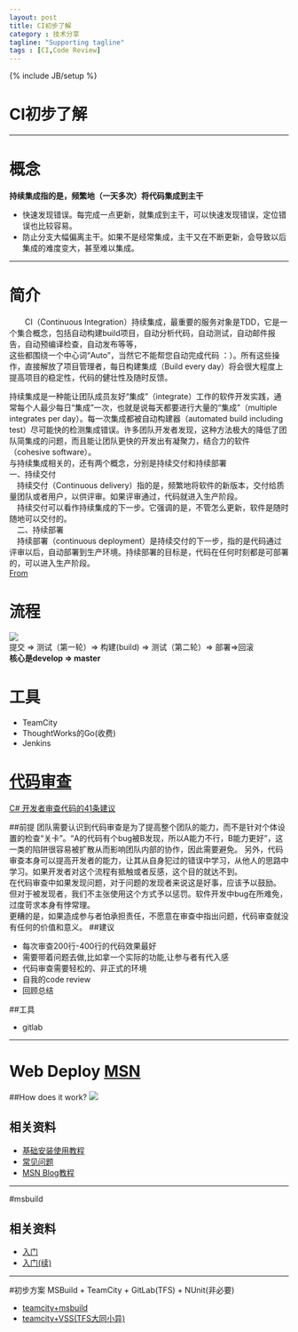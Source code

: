 ```yaml
---
layout: post
title: CI初步了解
category : 技术分享
tagline: "Supporting tagline"
tags : [CI,Code Review]
---
```

{% include JB/setup %}
# CI初步了解
---

# 概念
**持续集成指的是，频繁地（一天多次）将代码集成到主干**  
* 快速发现错误。每完成一点更新，就集成到主干，可以快速发现错误，定位错误也比较容易。
* 防止分支大幅偏离主干。如果不是经常集成，主干又在不断更新，会导致以后集成的难度变大，甚至难以集成。

<!--break-->

---
# 简介
　　CI（Continuous Integration）持续集成，最重要的服务对象是TDD，它是一个集合概念，包括自动构建build项目，自动分析代码，自动测试，自动邮件报告，自动预编译检查，自动发布等等，  
这些都围绕一个中心词“Auto”，当然它不能帮您自动完成代码 ：）。所有这些操作，直接解放了项目管理者，每日构建集成（Build every day）将会很大程度上提高项目的稳定性，代码的健壮性及随时反馈。

 持续集成是一种能让团队成员友好“集成”（integrate）工作的软件开发实践，通常每个人最少每日“集成”一次，也就是说每天都要进行大量的“集成”（multiple integrates per day）。每一次集成都被自动构建器（automated build including test）尽可能快的检测集成错误。许多团队开发者发现，这种方法极大的降低了团队简集成的问题，而且能让团队更快的开发出有凝聚力，结合力的软件（cohesive software）。  
 与持续集成相关的，还有两个概念，分别是持续交付和持续部署  
  一、持续交付  
　持续交付（Continuous delivery）指的是，频繁地将软件的新版本，交付给质量团队或者用户，以供评审。如果评审通过，代码就进入生产阶段。  
　持续交付可以看作持续集成的下一步。它强调的是，不管怎么更新，软件是随时随地可以交付的。  
　二、持续部署  
　持续部署（continuous deployment）是持续交付的下一步，指的是代码通过评审以后，自动部署到生产环境。持续部署的目标是，代码在任何时刻都是可部署的，可以进入生产阶段。  
[From](http://www.ruanyifeng.com/blog/2015/09/continuous-integration.html)
# 流程
![ ](http://hqpsoft.github.io/image/git_flow.png)  
提交 => 测试（第一轮）=> 构建(build) => 测试（第二轮）=> 部署=>回滚  
**核心是develop => master**
# 工具
* TeamCity
* ThoughtWorks的Go(收费)
* Jenkins

# [代码审查](http://kb.cnblogs.com/page/192748/)
[C# 开发者审查代码的41条建议](http://www.cnblogs.com/smiler/p/3274512.html)

##前提
团队需要认识到代码审查是为了提高整个团队的能力，而不是针对个体设置的检查“关卡”。“A的代码有个bug被B发现，所以A能力不行，B能力更好”，这一类的陷阱很容易被扩散从而影响团队内部的协作，因此需要避免。  另外，代码审查本身可以提高开发者的能力，让其从自身犯过的错误中学习，从他人的思路中学习。如果开发者对这个流程有抵触或者反感，这个目的就达不到。  
在代码审查中如果发现问题，对于问题的发现者来说这是好事，应该予以鼓励。  
但对于被发现者，我们不主张使用这个方式予以惩罚。软件开发中bug在所难免，过度苛求本身有悖常理。  
更糟的是，如果造成参与者怕承担责任，不愿意在审查中指出问题，代码审查就没有任何的价值和意义。
##建议
* 每次审查200行-400行的代码效果最好
* 需要带着问题去做,比如拿一个实际的功能,让参与者有代入感
* 代码审查需要轻松的、非正式的环境
* 自我的code review
* 回顾总结

##工具
* gitlab

---
# Web Deploy [MSN](http://www.iis.net/learn/publish/using-web-deploy/introduction-to-web-deploy)  

##How does it work?
![](http://i1.iis.net/media/7188145/introduction-to-web-deploy-1073-image2.png?cdn_id=2015-07-21-001)

## 相关资料
* [基础安装使用教程](http://www.cnblogs.com/lichengyi/p/4146626.html)
* [常见问题](http://www.cnblogs.com/wuchaochao/p/4325521.html)
* [MSN Blog教程](http://weblogs.asp.net/scottgu/automating-deployment-with-microsoft-web-deploy)

---
#msbuild
## 相关资料
* [入门](http://www.cnblogs.com/linianhui/archive/2012/08/30/2662648.html)
* [入门(续)](http://www.cnblogs.com/linianhui/archive/2012/09/01/2666104.html)

---
#初步方案
MSBuild + TeamCity + GitLab(TFS) + NUnit(非必要)

* [teamcity+msbuild](http://www.danmusk.com/how-to-build-asp-net-applications-in-teamcity-with-msbuild-tools-2013-and-net-framework-4-5-sdk/)
* [teamcity+VSS(TFS大同小异)](http://www.cnblogs.com/ShineTan/archive/2012/03/26/2417475.html)